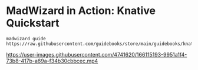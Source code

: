 # MadWizard in Action: Knative Quickstart

```shell
madwizard guide https://raw.githubusercontent.com/guidebooks/store/main/guidebooks/knative/provision/quickstart/index.md
```


https://user-images.githubusercontent.com/4741620/166115193-9951a1f4-73b8-417b-a69a-f34b30cbbcec.mp4

